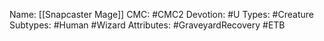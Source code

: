 Name: [[Snapcaster Mage]]
CMC: #CMC2
Devotion: #U
Types: #Creature
Subtypes: #Human #Wizard
Attributes: #GraveyardRecovery #ETB
